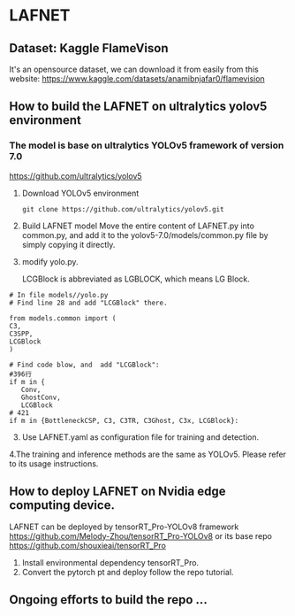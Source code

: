 # LAFNET

## Dataset: Kaggle FlameVison
It's an opensource dataset, we can download it from easily from this website: https://www.kaggle.com/datasets/anamibnjafar0/flamevision

## How to build the LAFNET on ultralytics yolov5 environment
### The model is base on ultralytics YOLOv5 framework of version 7.0 
https://github.com/ultralytics/yolov5

1. Download YOLOv5 environment
   
   `git clone https://github.com/ultralytics/yolov5.git`
   
2. Build LAFNET model
  Move the entire content of LAFNET.py into common.py, and add it to the yolov5-7.0/models/common.py file by simply copying it directly.
   


2. modify yolo.py.

   LCGBlock is abbreviated as LGBLOCK, which means LG Block.
   
 ```
# In file models//yolo.py
# Find line 28 and add "LCGBlock" there.

from models.common import (
C3,
C3SPP,
LCGBlock
)

# Find code blow, and  add "LCGBlock":
#396行
if m in {
    Conv,
    GhostConv,
    LCGBlock
# 421
if m in {BottleneckCSP, C3, C3TR, C3Ghost, C3x, LCGBlock}:
 ```
3. Use LAFNET.yaml as configuration  file for training and detection.

4.The training and inference methods are the same as YOLOv5. Please refer to its usage instructions.



## How to deploy LAFNET on Nvidia edge computing device.

LAFNET can be deployed by tensorRT_Pro-YOLOv8 framework https://github.com/Melody-Zhou/tensorRT_Pro-YOLOv8
or its base repo https://github.com/shouxieai/tensorRT_Pro

1. Install environmental dependency tensorRT_Pro.
2. Convert the pytorch pt and deploy follow the repo tutorial.



## Ongoing efforts to build the repo ...

   
